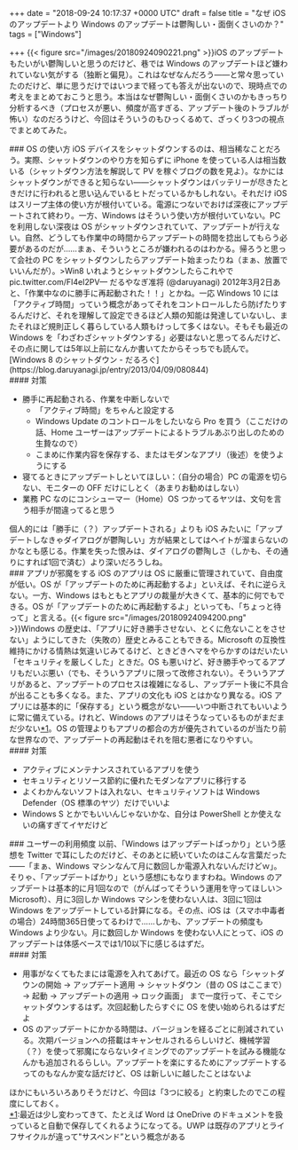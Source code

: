 
+++
date = "2018-09-24 10:17:37 +0000 UTC"
draft = false
title = "なぜ iOS のアップデートより Windows のアップデートは鬱陶しい・面倒くさいのか？"
tags = ["Windows"]

+++
{{< figure src="/images/20180924090221.png"  >}}iOS のアップデートもたいがい鬱陶しいと思うのだけど、巷では Windows のアップデートほど嫌われていない気がする（独断と偏見）。これはなぜなんだろう――と常々思っていたのだけど、単に思うだけではいつまで経っても答えが出ないので、現時点での考えをまとめておこうと思う。本当はなぜ鬱陶しい・面倒くさいのかもきっちり分析するべき（プロセスが悪い、頻度が高すぎる、アップデート後のトラブルが怖い）なのだろうけど、今回はそういうのもひっくるめて、ざっくり3つの視点でまとめてみた。

<div class="section">
    ### OS の使い方
    iOS デバイスをシャットダウンするのは、相当稀なことだろう。実際、シャットダウンのやり方を知らずに iPhone を使っている人は相当数いる（シャットダウン方法を解説して PV を稼ぐブログの数を見よ）。なかにはシャットダウンができると知らない――シャットダウンはバッテリーが尽きたときだけに行われると思い込んでいるヒトだっているかもしれない。それだけ iOS はスリープ主体の使い方が根付いている。電源につないでおけば深夜にアップデートされて終わり。一方、Windows はそういう使い方が根付いていない。PC を利用しない深夜は OS がシャットダウンされていて、アップデートが行えない。自然、どうしても作業中の時間からアップデートの時間を捻出してもらう必要があるのだが……まぁ、そういうところが嫌われるのはわかる。帰ろうと思って会社の PC をシャットダウンしたらアップデート始まったりね（まぁ、放置でいいんだが）。>Win8 いれようとシャットダウンしたらこれやで pic.twitter.com/FI4eI2PV— だるやなぎ准将 (@daruyanagi) 2012年3月2日<script async="" src="https://platform.twitter.com/widgets.js" charset="utf-8"></script>あと、「作業中なのに勝手に再起動された！！」とかね。一応 Windows 10 には「アクティブ時間」っていう概念があってそれをコントロールしたら防げたりするんだけど、それを理解して設定できるほど人類の知能は発達していないし、またそれほど規則正しく暮らしている人類もけっして多くはない。そもそも最近の Windows を「わざわざシャットダウンする」必要はないと思ってるんだけど、その点に関しては5年以上前になんか書いてたからそっちでも読んで。[Windows 8 のシャットダウン - だるろぐ](https://blog.daruyanagi.jp/entry/2013/04/09/080844)<br/>


<div class="section">
    #### 対策
    
<ul>
<li>勝手に再起動される、作業を中断しないで
<ul>
<li>「アクティブ時間」をちゃんと設定する</li>
<li>Windows Update のコントロールをしたいなら Pro を買う（ここだけの話、Home ユーザーはアップデートによるトラブルあぶり出しのための生贄なので）</li>
<li>こまめに作業内容を保存する、またはモダンなアプリ（後述）を使うようにする</li>
</ul></li>
<li>寝てるときにアップデートしといてほしい：（自分の場合）PC の電源を切らない、モニターの OFF だけにしとく（あまりお勧めはしない）</li>
<li>業務 PC なのにコンシューマー（Home）OS つかってるヤツは、文句を言う相手が間違ってると思う</li>
</ul>個人的には「勝手に（？）アップデートされる」よりも iOS みたいに「アップデートしなきゃダイアログが鬱陶しい」方が結果としてはヘイトが溜まらないのかなとも感じる。作業を失った恨みは、ダイアログの鬱陶しさ（しかも、その通りにすれば1回で済む）より深いだろうしね。

</div>
</div>
<div class="section">
    ### アプリが邪魔をする
    iOS のアプリは OS に厳重に管理されていて、自由度が低い。OS が「アップデートのために再起動するよ」といえば、それに逆らえない。一方、Windows はもともとアプリの裁量が大きくて、基本的に何でもできる。OS が「アップデートのために再起動するよ」といっても、「ちょっと待って」と言える。{{< figure src="/images/20180924094200.png"  >}}Windows の歴史は、「アプリに好き勝手させない、とくに危ないことをさせない」ようにしてきた（失敗の）歴史とみることもできる。Microsoft の互換性維持にかける情熱は気違いじみてるけど、ときどきヘマをやらかすのはだいたい「セキュリティを厳しくした」ときだ。OS も悪いけど、好き勝手やってるアプリもだいぶ悪い（でも、そういうアプリに限って改修されない）。そういうアプリがあると、アップデートのプロセスは複雑になるし、アップデート後に不具合が出ることも多くなる。また、アプリの文化も iOS とはかなり異なる。iOS アプリには基本的に「保存する」という概念がない――いつ中断されてもいいように常に備えている。けれど、Windows のアプリはそうなっているものがまだまだ少ない<a href="#f-1861fb4d" name="fn-1861fb4d" title="最近は少し変わってきて、たとえば Word は OneDrive のドキュメントを扱っていると自動で保存してくれるようになってる。UWP は既存のアプリとライフサイクルが違って" サスペンド”という概念がある"="">*1</a>。OS の管理よりもアプリの都合の方が優先されているのが当たり前な世界なので、アップデートの再起動はそれを阻む悪者になりやすい。

<div class="section">
    #### 対策
    
<ul>
<li>アクティブにメンテナンスされているアプリを使う</li>
<li>セキュリティとリソース節約に優れたモダンなアプリに移行する</li>
<li>よくわかんないソフトは入れない、セキュリティソフトは Windows Defender（OS 標準のヤツ）だけでいいよ</li>
<li>Windows S とかでもいいんじゃないかな、自分は PowerShell とか使えないの痛すぎてイヤだけど</li>
</ul>
</div>
</div>
<div class="section">
    ### ユーザーの利用頻度
    以前、「Windows はアップデートばっかり」という感想を Twitter で耳にしたのだけど、そのあとに続いていたのはこんな言葉だった――「まぁ、Windows マシンなんて月に数回しか電源入れないんだけどｗ」。そりゃ、「アップデートばかり」という感想にもなりますわね。Windows のアップデートは基本的に月1回なので（がんばってそういう運用を守ってほしい＞Microsoft）、月に3回しか Windows マシンを使わない人は、3回に1回は Windows をアップデートしている計算になる。その点、iOS は（スマホ中毒者の場合）24時間365日使ってるわけで……しかも、アップデートの頻度も Windows より少ない。月に数回しか Windows を使わない人にとって、iOS のアップデートは体感ベースでは1/10以下に感じるはずだ。

<div class="section">
    #### 対策
    
<ul>
<li>用事がなくてもたまには電源を入れてあげて。最近の OS なら「シャットダウンの開始 → アップデート適用 → シャットダウン（昔の OS はここまで）→ 起動 → アップデートの適用 → ロック画面」 まで一度行って、そこでシャットダウンするはず。次回起動したらすぐに OS を使い始められるはずだよ</li>
<li>OS のアップデートにかかる時間は、バージョンを経るごとに削減されている。次期バージョンへの搭載はキャンセルされるらしいけど、機械学習（？）を使って邪魔にならないタイミングでのアップデートを試みる機能なんかも追加されるらしい。アップデートを楽にするためにアップデートするってのもなんか変な話だけど、OS は新しいに越したことはないよ</li>
</ul>ほかにもいろいろありそうだけど、今回は「3つに絞る」と約束したのでこの程度にしておく。

</div>
</div><div class="footnote">
<a href="#fn-1861fb4d" name="f-1861fb4d" class="footnote-number">*1</a><span class="footnote-delimiter">:</span><span class="footnote-text">最近は少し変わってきて、たとえば Word は OneDrive のドキュメントを扱っていると自動で保存してくれるようになってる。UWP は既存のアプリとライフサイクルが違って"サスペンド”という概念がある</span>
</div>

